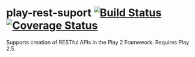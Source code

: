 # play-rest-suport [![Build Status](https://travis-ci.org/agiledigital/kamon-play-extensions.svg?branch=master)](https://travis-ci.org/agiledigital/kamon-play-extensions)[![Coverage Status](https://coveralls.io/repos/github/agiledigital/kamon-play-extensions/badge.svg?branch=master)](https://coveralls.io/github/agiledigital/kamon-play-extensions?branch=master)

Supports creation of RESTful APIs in the Play 2 Framework. Requires Play 2.5.